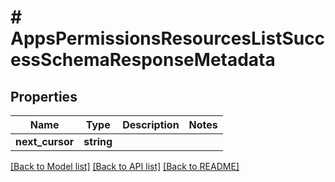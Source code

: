 # # AppsPermissionsResourcesListSuccessSchemaResponseMetadata

## Properties

Name | Type | Description | Notes
------------ | ------------- | ------------- | -------------
**next_cursor** | **string** |  |

[[Back to Model list]](../../README.md#models) [[Back to API list]](../../README.md#endpoints) [[Back to README]](../../README.md)
